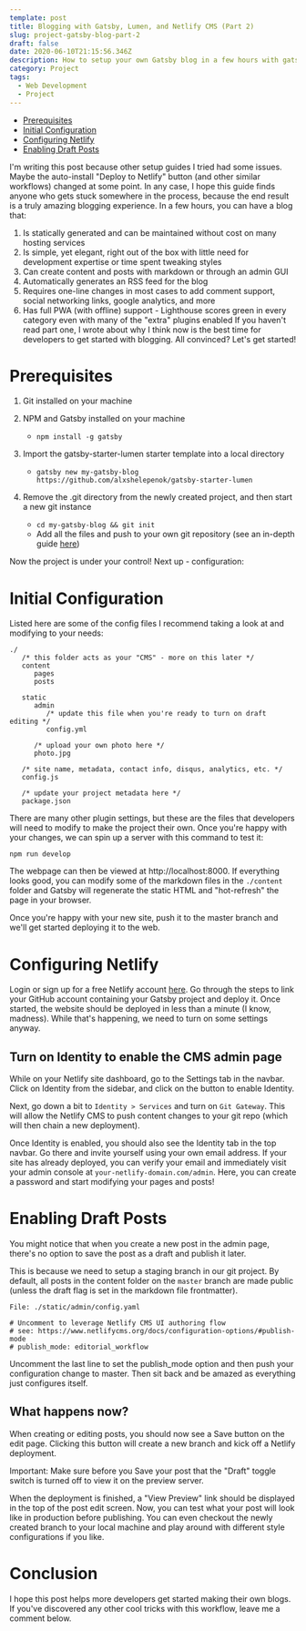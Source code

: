```yaml
---
template: post
title: Blogging with Gatsby, Lumen, and Netlify CMS (Part 2)
slug: project-gatsby-blog-part-2
draft: false
date: 2020-06-10T21:15:56.346Z
description: How to setup your own Gatsby blog in a few hours with gatsby-starter-lumen
category: Project
tags:
  - Web Development
  - Project
---
```

* [Prerequisites](#prerequisites)
* [Initial Configuration](#initial-configuration)
* [Configuring Netlify](#configuring-netlify)
* [Enabling Draft Posts](#enabling-draft-posts)

I'm writing this post because other setup guides I tried had some issues. Maybe the auto-install "Deploy to Netlify" button (and other similar workflows) changed at some point. In any case, I hope this guide finds anyone who gets stuck somewhere in the process, because the end result is a truly amazing blogging experience. In a few hours, you can have a blog that:

1. Is statically generated and can be maintained without cost on many hosting services
2. Is simple, yet elegant, right out of the box with little need for development expertise or time spent tweaking styles
3. Can create content and posts with markdown or through an admin GUI
4. Automatically generates an RSS feed for the blog
5. Requires one-line changes in most cases to add comment support, social networking links, google analytics, and more
6. Has full PWA (with offline) support - Lighthouse scores green in every category even with many of the "extra" plugins enabled
If you haven't read part one, I wrote about why I think now is the best time for developers to get started with blogging. All convinced? Let's get started!

# Prerequisites
1. Git installed on your machine

2. NPM and Gatsby installed on your machine
   * `npm install -g gatsby`

3. Import the gatsby-starter-lumen starter template into a local directory
   * `gatsby new my-gatsby-blog 
https://github.com/alxshelepenok/gatsby-starter-lumen`

4. Remove the .git directory from the newly created project, and then start a new git instance
   * `cd my-gatsby-blog && git init`
   * Add all the files and push to your own git repository (see an in-depth guide [here](https://kbroman.org/github_tutorial/pages/init.html))


Now the project is under your control! Next up - configuration:

# Initial Configuration
Listed here are some of the config files I recommend taking a look at and modifying to your needs:

```
./
   /* this folder acts as your "CMS" - more on this later */
   content
      pages
      posts

   static
      admin
         /* update this file when you're ready to turn on draft editing */
         config.yml

      /* upload your own photo here */
      photo.jpg

   /* site name, metadata, contact info, disqus, analytics, etc. */
   config.js

   /* update your project metadata here */
   package.json
```

There are many other plugin settings, but these are the files that developers will need to modify to make the project their own.
Once you're happy with your changes, we can spin up a server with this command to test it:

`npm run develop`

The webpage can then be viewed at http://localhost:8000. If everything looks good, you can modify some of the markdown files in the `./content` folder and Gatsby will regenerate the static HTML and "hot-refresh" the page in your browser.

Once you're happy with your new site, push it to the master branch and we'll get started deploying it to the web.

# Configuring Netlify
Login or sign up for a free Netlify account [here](https://www.netlify.com/). Go through the steps to link your GitHub account containing your Gatsby project and deploy it. Once started, the website should be deployed in less than a minute (I know, madness). While that's happening, we need to turn on some settings anyway.

## Turn on Identity to enable the CMS admin page

While on your Netlify site dashboard, go to the Settings tab in the navbar. Click on Identity from the sidebar, and click on the button to enable Identity.

Next, go down a bit to `Identity > Services` and turn on `Git Gateway`. This will allow the Netlify CMS to push content changes to your git repo (which will then chain a new deployment).

Once Identity is enabled, you should also see the Identity tab in the top navbar. Go there and invite yourself using your own email address. If your site has already deployed, you can verify your email and immediately visit your admin console at `your-netlify-domain.com/admin`. Here, you can create a password and start modifying your pages and posts!

# Enabling Draft Posts

You might notice that when you create a new post in the admin page, there's no option to save the post as a draft and publish it later. 

This is because we need to setup a staging branch in our git project. By default, all posts in the content folder on the `master` branch are made public (unless the draft flag is set in the markdown file frontmatter).

```
File: ./static/admin/config.yaml

# Uncomment to leverage Netlify CMS UI authoring flow
# see: https://www.netlifycms.org/docs/configuration-options/#publish-mode
# publish_mode: editorial_workflow
```

Uncomment the last line to set the publish_mode option and then push your configuration change to master. Then sit back and be amazed as everything just configures itself.

## What happens now?

When creating or editing posts, you should now see a Save button on the edit page. Clicking this button will create a new branch and kick off a Netlify deployment.

Important: Make sure before you Save your post that the "Draft" toggle switch is turned off to view it on the preview server.

When the deployment is finished, a "View Preview" link should be displayed in the top of the post edit screen. Now, you can test what your post will look like in production before publishing. You can even checkout the newly created branch to your local machine and play around with different style configurations if you like.

# Conclusion

I hope this post helps more developers get started making their own blogs. If you've discovered any other cool tricks with this workflow, leave me a comment below.